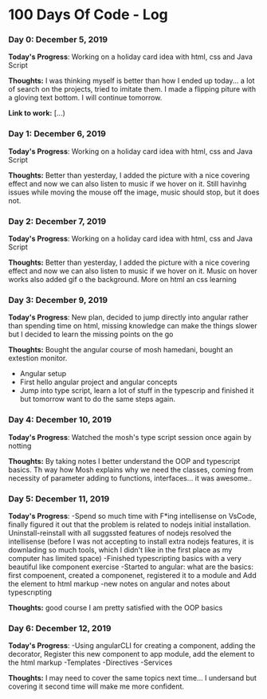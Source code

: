 # 100 Days Of Code - Log

### Day 0: December 5, 2019

**Today's Progress**: Working on a holiday card idea with html, css and Java Script

**Thoughts:** I was thinking myself is better than how I ended up today...
a lot of search on the projects, tried to imitate them. I made a flipping piture with a gloving
text bottom. I will continue tomorrow.

**Link to work:** [...)

### Day 1: December 6, 2019

**Today's Progress**: Working on a holiday card idea with html, css and Java Script

**Thoughts:** Better than yesterday, I added the picture with a nice covering effect and now we can also listen to music if we hover on it. Still havinhg issues while moving the mouse off the image, music should stop, but it does not.

### Day 2: December 7, 2019

**Today's Progress**: Working on a holiday card idea with html, css and Java Script

**Thoughts:** Better than yesterday, I added the picture with a nice covering effect and now we can also listen to music if we hover on it. Music on hover works also added gif o the background. More on html an css learning

### Day 3: December 9, 2019

**Today's Progress**: New plan, decided to jump directly into angular rather than spending time on html, missing knowledge can
make the things slower but I decided to learn the missing points on the go

**Thoughts:** Bought the angular course of mosh hamedani, bought an extestion monitor.

- Angular setup
- First hello angular project and angular concepts
- Jump into type script, learn a lot of stuff in the typescrip and finished it but tomorrow want to do the same steps again.

### Day 4: December 10, 2019

**Today's Progress**: Watched the mosh's type script session once again by notting

**Thoughts:** By taking notes I better understand the OOP and typescript basics.
Th way how Mosh explains why we need the classes, coming from necessity of parameter adding to functions, interfaces... it was awesome..

### Day 5: December 11, 2019

**Today's Progress**:
-Spend so much time with F\*ing intellisense on VsCode, finally figured it out that the problem is related to nodejs initial installation. Uninstall-reinstall with all suggssted features of nodejs resolved the intellisense (before I was not accepting to install extra nodejs features, it is downlading so much tools, which I didn't like in the first place as my computer has limited space)
-Finished typescripting basics with a very beautiful like component exercise
-Started to angular: what are the basics: first compoenent, created a componenet, registered it to a module and Add the element to html markup
-new notes on angular and notes about typescrıpting

**Thoughts:** good course I am pretty satisfied with the OOP basics

### Day 6: December 12, 2019

**Today's Progress**:
-Using angularCLI for creating a component, adding the decorator, Register this new component to app module, add the element to the html markup
-Templates
-Directives
-Services

**Thoughts:** I may need to cover the same topics next time... I undersand but covering it second time will make me more confident.
